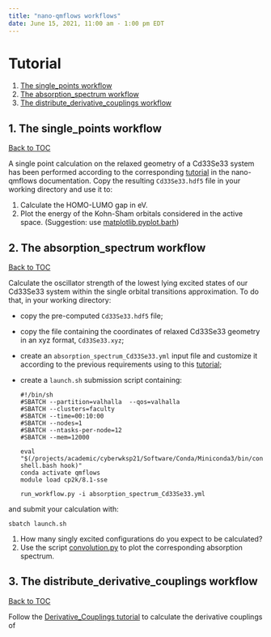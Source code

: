 ```yaml
---
title: "nano-qmflows workflows"
date: June 15, 2021, 11:00 am - 1:00 pm EDT
---
```



# Tutorial
<a name="toc"></a>

1. [The single_points workflow](#single_points)
2. [The absorption_spectrum workflow](#absorption_spectrum)
3. [The distribute_derivative_couplings workflow](#derivative_couplings)

## 1. The single_points workflow
<a name="single_points"></a> [Back to TOC](#toc)

A single point calculation on the relaxed geometry of a Cd33Se33 system has been performed according to the corresponding [tutorial](https://qmflows-namd.readthedocs.io/en/latest/single_points.html) in the nano-qmflows documentation.
Copy the resulting `Cd33Se33.hdf5` file in your working directory and use it to:
1. Calculate the HOMO-LUMO gap in eV.
2. Plot the energy of the Kohn-Sham orbitals considered in the active space. (Suggestion: use [matplotlib.pyplot.barh](https://matplotlib.org/3.1.1/api/_as_gen/matplotlib.pyplot.barh.html))


## 2. The absorption_spectrum workflow
<a name="absorption_spectrum"></a> [Back to TOC](#toc)

Calculate the oscillator strength of the lowest lying excited states of our Cd33Se33 system within the single orbital transitions approximation.
To do that, in your working directory:
- copy the pre-computed `Cd33Se33.hdf5` file;
- copy the file containing the coordinates of relaxed Cd33Se33 geometry in an xyz format, `Cd33Se33.xyz`;
- create an `absorption_spectrum_Cd33Se33.yml` input file and customize it according to the previous requirements using to this [tutorial](https://qmflows-namd.readthedocs.io/en/latest/absorption_spectrum.html);
- create a `launch.sh` submission script containing:

      #!/bin/sh
      #SBATCH --partition=valhalla  --qos=valhalla
      #SBATCH --clusters=faculty
      #SBATCH --time=00:10:00
      #SBATCH --nodes=1
      #SBATCH --ntasks-per-node=12
      #SBATCH --mem=12000
       
      eval "$(/projects/academic/cyberwksp21/Software/Conda/Miniconda3/bin/conda shell.bash hook)"
      conda activate qmflows
      module load cp2k/8.1-sse
       
      run_workflow.py -i absorption_spectrum_Cd33Se33.yml
       
and submit your calculation with:
 
    sbatch launch.sh
    
1. How many singly excited configurations do you expect to be calculated?
2. Use the script [convolution.py](https://github.com/SCM-NV/nano-qmflows/blob/master/scripts/qmflows/convolution.py) to plot the corresponding absorption spectrum.

## 3. The distribute_derivative_couplings workflow
<a name="#derivative_couplings"></a> [Back to TOC](#toc)

Follow the [Derivative_Couplings tutorial](https://qmflows-namd.readthedocs.io/en/latest/derivative_couplings.html) to calculate the derivative couplings of 
